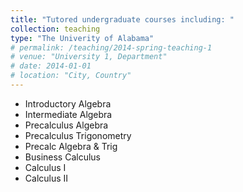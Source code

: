 ```yaml
---
title: "Tutored undergraduate courses including: "
collection: teaching
type: "The Univerity of Alabama"
# permalink: /teaching/2014-spring-teaching-1
# venue: "University 1, Department"
# date: 2014-01-01
# location: "City, Country"
---
```


- Introductory Algebra  
- Intermediate Algebra  
- Precalculus Algebra  
- Precalculus Trigonometry  
- Precalc Algebra & Trig  
- Business Calculus  
- Calculus I  
- Calculus II

<!-- This is a description of a teaching experience. You can use markdown like any other post.

Heading 1
======

Heading 2
======

Heading 3
====== -->